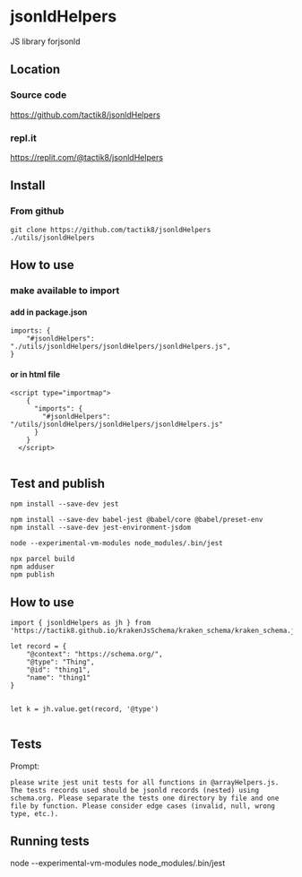 # jsonldHelpers

JS library forjsonld

## Location

### Source code
https://github.com/tactik8/jsonldHelpers

### repl.it
https://replit.com/@tactik8/jsonldHelpers


## Install

### From github
```
git clone https://github.com/tactik8/jsonldHelpers ./utils/jsonldHelpers
```

## How to use

### make available to import  
#### add in package.json 
``` 
imports: {
	"#jsonldHelpers": "./utils/jsonldHelpers/jsonldHelpers/jsonldHelpers.js",
}
```

#### or in html file
```
<script type="importmap">
	{
	  "imports": {
		"#jsonldHelpers": "/utils/jsonldHelpers/jsonldHelpers/jsonldHelpers.js"
	  }
	}
  </script>


```



## Test and publish

```
npm install --save-dev jest

npm install --save-dev babel-jest @babel/core @babel/preset-env
npm install --save-dev jest-environment-jsdom

node --experimental-vm-modules node_modules/.bin/jest

npx parcel build
npm adduser
npm publish

```



## How to use

```
import { jsonldHelpers as jh } from 'https://tactik8.github.io/krakenJsSchema/kraken_schema/kraken_schema.js'

let record = {
	"@context": "https://schema.org/",
	"@type": "Thing",
	"@id": "thing1",
	"name": "thing1"
}


let k = jh.value.get(record, '@type')


```



## Tests

Prompt:
```
please write jest unit tests for all functions in @arrayHelpers.js. The tests records used should be jsonld records (nested) using schema.org. Please separate the tests one directory by file and one file by function. Please consider edge cases (invalid, null, wrong type, etc.).
```


## Running tests
node --experimental-vm-modules node_modules/.bin/jest


